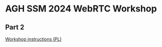 # AGH SSM 2024 WebRTC Workshop

## Part 2

[Workshop instructions (PL)](https://hackmd.io/@Jh_KMlFxTOG2nOn9NKkrbA/SJyJUVw4kg)
